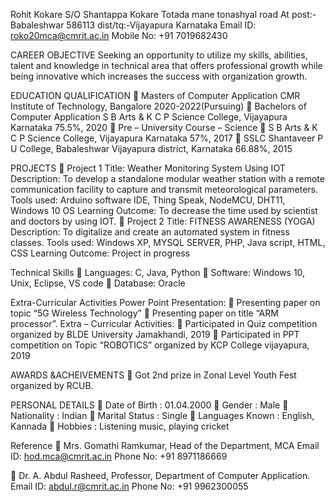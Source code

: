 Rohit Kokare
S/O Shantappa Kokare
Totada mane tonashyal road
At post:-Babaleshwar 586113
dist/tq:-Vijayapura Karnataka
Email ID: roko20mca@cmrit.ac.in
Mobile No: +91 7019682430

CAREER OBJECTIVE
Seeking an opportunity to utilize my skills, abilities, talent and knowledge in technical area that
offers professional growth while being innovative which increases the success with organization
growth.

EDUCATION QUALIFICATION
 Masters of Computer Application
CMR Institute of Technology, Bangalore
2020-2022(Pursuing)
 Bachelors of Computer Application
S B Arts & K C P Science College, Vijayapura Karnataka
75.5%, 2020
 Pre – University Course – Science
 S B Arts & K C P Science College, Vijayapura Karnataka
57%, 2017
 SSLC
Shantaveer P U College, Babaleshwar Vijayapura district, Karnataka
66.88%, 2015

PROJECTS
 Project 1
Title: Weather Monitoring System Using IOT
Description: To develop a standalone modular weather station with a remote communication
facility to capture and transmit meteorological parameters.
Tools used: Arduino software IDE, Thing Speak, NodeMCU, DHT11, Windows 10 OS
Learning Outcome: To decrease the time used by scientist and doctors by using IOT.
 Project 2
Title: FITNESS AWARENESS (YOGA)
Description: To digitalize and create an automated system in fitness classes.
Tools used: Windows XP, MYSQL SERVER, PHP, Java script, HTML, CSS
Learning Outcome: Project in progress

Technical Skills
 Languages: C, Java, Python
 Software: Windows 10, Unix, Eclipse, VS code
 Database: Oracle

Extra-Curricular Activities
Power Point Presentation:
 Presenting paper on topic “5G Wireless Technology”
 Presenting paper on title “ARM processor”.
Extra – Curricular Activities:
 Participated in Quiz competition organized by BLDE University Jamakhandi, 2019
 Participated in PPT competition on Topic “ROBOTICS” organized by KCP College vijayapura,
2019

AWARDS &ACHEIVEMENTS
 Got 2nd prize in Zonal Level Youth Fest organized by RCUB.

PERSONAL DETAILS
 Date of Birth : 01.04.2000
 Gender : Male
 Nationality : Indian
 Marital Status : Single
 Languages Known : English, Kannada
 Hobbies : Listening music, playing cricket

Reference
 Mrs. Gomathi Ramkumar,
Head of the Department, MCA
Email ID: hod.mca@cmrit.ac.in
Phone No: +91 8971186669

 Dr. A. Abdul Rasheed,
Professor, Department of Computer Application.
Email ID: abdul.r@cmrit.ac.in
Phone No: +91 9962300055
